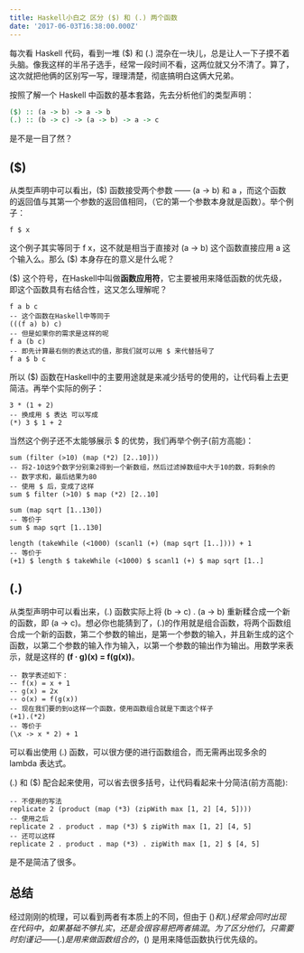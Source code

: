 ```yaml
---
title: Haskell小白之 区分 ($) 和 (.) 两个函数
date: '2017-06-03T16:38:00.000Z'
---
```


每次看 Haskell 代码，看到一堆 ($) 和 (.) 混杂在一块儿，总是让人一下子摸不着头脑。像我这样的半吊子选手，经常一段时间不看，这两位就又分不清了。算了，这次就把他俩的区别写一写，理理清楚，彻底搞明白这俩大兄弟。

按照了解一个 Haskell 中函数的基本套路，先去分析他们的类型声明：

```Haskell
($) :: (a -> b) -> a -> b
(.) :: (b -> c) -> (a -> b) -> a -> c
```

是不是一目了然？

($)
---

从类型声明中可以看出，($) 函数接受两个参数 —— (a -> b) 和 a ，而这个函数的返回值与其第一个参数的返回值相同，（它的第一个参数本身就是函数）。举个例子：

```
f $ x
```

这个例子其实等同于 f x，这不就是相当于直接对 (a -> b) 这个函数直接应用 a 这个输入么。那么 ($) 本身存在的意义是什么呢？

($) 这个符号，在Haskell中叫做**函数应用符**，它主要被用来降低函数的优先级，即这个函数具有右结合性，这又怎么理解呢？

```
f a b c
-- 这个函数在Haskell中等同于
(((f a) b) c)
-- 但是如果你的需求是这样的呢
f a (b c)
-- 即先计算最右侧的表达式的值，那我们就可以用 $ 来代替括号了
f a $ b c
```

所以 ($) 函数在Haskell中的主要用途就是来减少括号的使用的，让代码看上去更简洁。再举个实际的例子：

```
3 * (1 + 2)
-- 换成用 $ 表达 可以写成
(*) 3 $ 1 + 2
```

当然这个例子还不太能够展示 $ 的优势，我们再举个例子(前方高能)：

```
sum (filter (>10) (map (*2) [2..10]))
-- 将2-10这9个数字分别乘2得到一个新数组，然后过滤掉数组中大于10的数，将剩余的
-- 数字求和，最后结果为80
-- 使用 $ 后，变成了这样
sum $ filter (>10) $ map (*2) [2..10]

sum (map sqrt [1..130])
-- 等价于
sum $ map sqrt [1..130]

length (takeWhile (<1000) (scanl1 (+) (map sqrt [1..]))) + 1
-- 等价于
(+1) $ length $ takeWhile (<1000) $ scanl1 (+) $ map sqrt [1..]
```


(.)
---

从类型声明中可以看出来，(.) 函数实际上将 (b -> c) . (a -> b) 重新糅合成一个新的函数，即 (a -> c)。想必你也能猜到了，(.)的作用就是组合函数，将两个函数组合成一个新的函数，第二个参数的输出，是第一个参数的输入，并且新生成的这个函数，以第二个参数的输入作为输入，以第一个参数的输出作为输出。用数学来表示，就是这样的 **(f · g)(x) = f(g(x))**。

```
-- 数学表述如下：
-- f(x) = x + 1
-- g(x) = 2x
-- o(x) = f(g(x))
-- 现在我们要的到o这样一个函数，使用函数组合就是下面这个样子
(+1).(*2)
-- 等价于
(\x -> x * 2) + 1
```


可以看出使用 (.) 函数，可以很方便的进行函数组合，而无需再出现多余的 lambda 表达式。

(.) 和 ($) 配合起来使用，可以省去很多括号，让代码看起来十分简洁(前方高能):

```
-- 不使用的写法
replicate 2 (product (map (*3) (zipWith max [1, 2] [4, 5])))
-- 使用之后
replicate 2 . product . map (*3) $ zipWith max [1, 2] [4, 5]
-- 还可以这样
replicate 2 . product . map (*3) . zipWith max [1, 2] $ [4, 5]
```

是不是简洁了很多。

总结
--

经过刚刚的梳理，可以看到两者有本质上的不同，但由于 ($) 和 (.) 经常会同时出现在代码中，如果基础不够扎实，还是会很容易把两者搞混。为了区分他们，只需要时刻谨记 —— (.) 是用来做函数组合的，($) 是用来降低函数执行优先级的。

